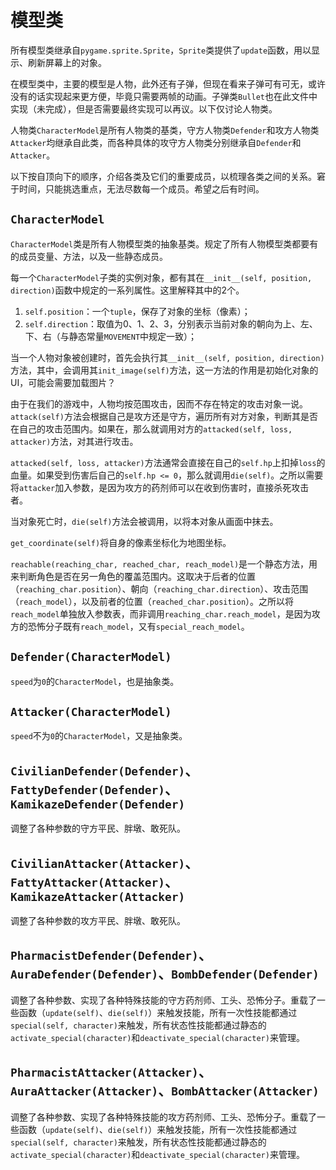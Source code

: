 # 模型类

所有模型类继承自`pygame.sprite.Sprite`，`Sprite`类提供了`update`函数，用以显示、刷新屏幕上的对象。

在模型类中，主要的模型是人物，此外还有子弹，但现在看来子弹可有可无，或许没有的话实现起来更方便，毕竟只需要两帧的动画。子弹类`Bullet`也在此文件中实现（未完成），但是否需要最终实现可以再议。以下仅讨论人物类。

人物类`CharacterModel`是所有人物类的基类，守方人物类`Defender`和攻方人物类`Attacker`均继承自此类，而各种具体的攻守方人物类分别继承自`Defender`和`Attacker`。

以下按自顶向下的顺序，介绍各类及它们的重要成员，以梳理各类之间的关系。窘于时间，只能挑选重点，无法尽数每一个成员。希望之后有时间。

## `CharacterModel`

`CharacterModel`类是所有人物模型类的抽象基类。规定了所有人物模型类都要有的成员变量、方法，以及一些静态成员。

每一个`CharacterModel`子类的实例对象，都有其在`__init__(self, position, direction)`函数中规定的一系列属性。这里解释其中的2个。

1. `self.position`：一个`tuple`，保存了对象的坐标（像素）；
2. `self.direction`：取值为0、1、2、3，分别表示当前对象的朝向为上、左、下、右（与静态常量`MOVEMENT`中规定一致）；

当一个人物对象被创建时，首先会执行其`__init__(self, position, direction)`方法，其中，会调用其`init_image(self)`方法，这一方法的作用是初始化对象的UI，可能会需要加载图片？

由于在我们的游戏中，人物均按范围攻击，因而不存在特定的攻击对象一说。`attack(self)`方法会根据自己是攻方还是守方，遍历所有对方对象，判断其是否在自己的攻击范围内。如果在，那么就调用对方的`attacked(self, loss, attacker)`方法，对其进行攻击。

`attacked(self, loss, attacker)`方法通常会直接在自己的`self.hp`上扣掉`loss`的血量。如果受到伤害后自己的`self.hp <= 0`，那么就调用`die(self)`。之所以需要将`attacker`加入参数，是因为攻方的药剂师可以在收到伤害时，直接杀死攻击者。

当对象死亡时，`die(self)`方法会被调用，以将本对象从画面中抹去。

`get_coordinate(self)`将自身的像素坐标化为地图坐标。

`reachable(reaching_char, reached_char, reach_model)`是一个静态方法，用来判断角色是否在另一角色的覆盖范围内。这取决于后者的位置（`reaching_char.position`）、朝向（`reaching_char.direction`）、攻击范围（`reach_model`），以及前者的位置（`reached_char.position`）。之所以将`reach_model`单独放入参数表，而非调用`reaching_char.reach_model`，是因为攻方的恐怖分子既有`reach_model`，又有`special_reach_model`。

## `Defender(CharacterModel)`

`speed`为`0`的`CharacterModel`，也是抽象类。

## `Attacker(CharacterModel)`

`speed`不为`0`的`CharacterModel`，又是抽象类。

## `CivilianDefender(Defender)`、`FattyDefender(Defender)`、`KamikazeDefender(Defender)`

调整了各种参数的守方平民、胖墩、敢死队。

## `CivilianAttacker(Attacker)`、`FattyAttacker(Attacker)`、`KamikazeAttacker(Attacker)`

调整了各种参数的攻方平民、胖墩、敢死队。

## `PharmacistDefender(Defender)`、`AuraDefender(Defender)`、`BombDefender(Defender)`

调整了各种参数、实现了各种特殊技能的守方药剂师、工头、恐怖分子。重载了一些函数（`update(self)`、`die(self)`）来触发技能，所有一次性技能都通过`special(self, character)`来触发，所有状态性技能都通过静态的`activate_special(character)`和`deactivate_special(character)`来管理。

## `PharmacistAttacker(Attacker)`、`AuraAttacker(Attacker)`、`BombAttacker(Attacker)`

调整了各种参数、实现了各种特殊技能的攻方药剂师、工头、恐怖分子。重载了一些函数（`update(self)`、`die(self)`）来触发技能，所有一次性技能都通过`special(self, character)`来触发，所有状态性技能都通过静态的`activate_special(character)`和`deactivate_special(character)`来管理。